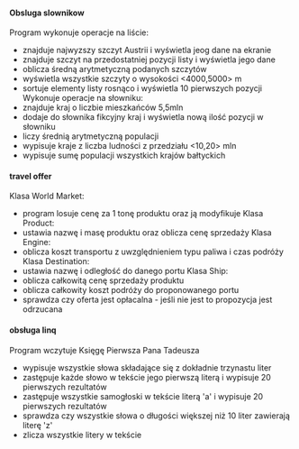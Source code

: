 #### Obsluga slownikow
Program wykonuje operacje na liście:
- znajduje najwyzszy szczyt Austrii i wyświetla jeog dane na ekranie
- znajduje szczyt na przedostatniej pozycji listy i wyświetla jego dane
- oblicza średną arytmetyczną podanych szczytów
- wyświetla wszystkie szczyty o wysokości <4000,5000> m
- sortuje elementy listy rosnąco i wyświetla 10 pierwszych pozycji
Wykonuje operacje na słowniku:
- znajduje kraj o liczbie mieszkańców 5,5mln
- dodaje do słownika fikcyjny kraj i wyświetla nową ilość pozycji w słowniku
- liczy średnią arytmetyczną populacji
- wypisuje kraje z liczba ludności z przedziału <10,20> mln
- wypisuje sumę populacji wszystkich krajów bałtyckich

#### travel offer
Klasa World Market:
- program losuje cenę za 1 tonę produktu oraz ją modyfikuje
Klasa Product:
- ustawia nazwę i masę produktu oraz oblicza cenę sprzedaży
Klasa Engine:
- oblicza koszt transportu z uwzględnieniem typu paliwa i czas podróży
Klasa Destination:
- ustawia nazwę i odległość do danego portu
Klasa Ship:
- oblicza całkowitą cenę sprzedaży produktu
- oblicza całkowity koszt podróży do proponowanego portu
- sprawdza czy oferta jest opłacalna - jeśli nie jest to propozycja jest odrzucana

#### obsługa linq
Program wczytuje Księgę Pierwsza Pana Tadeusza
- wypisuje wszystkie słowa składające się z dokładnie trzynastu liter
- zastępuje każde słowo w tekście jego pierwszą literą i wypisuje 20 pierwszych rezultatów
- zastępuje wszystkie samogłoski w tekście literą 'a' i wypisuje 20 pierwszych rezultatów
- sprawdza czy wszystkie słowa o długości większej niż 10 liter zawierają literę 'z'
- zlicza wszystkie litery w tekście
